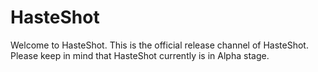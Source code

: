 # HasteShot
Welcome to HasteShot. This is the official release channel of HasteShot. Please keep in mind that HasteShot currently is in Alpha stage.
